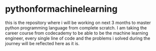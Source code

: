 # pythonformachinelearning
this is the repository where i will be working on next 3 months to master python programming language from complete scratch. I am taking the career course from codecademy to be able to be the machine learning engineer, every single line of code and the problems i solved during the journey will be reflected here as it is.

